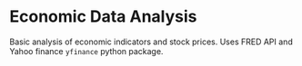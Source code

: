 # Economic Data Analysis

Basic analysis of economic indicators and stock prices. Uses FRED API and Yahoo finance `yfinance` python package.
